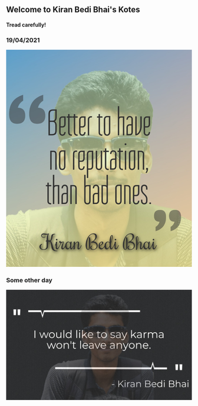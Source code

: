 ## Welcome to Kiran Bedi Bhai's Kotes

#### Tread carefully!


### 19/04/2021
![Materialization](https://github.com/BediBhai/Kotes/blob/gh-pages/images/19_04_2021.jpeg?raw=true)

### Some other day
![the Beginning](https://github.com/BediBhai/Kotes/blob/gh-pages/images/someotherday.jpeg?raw=true)

